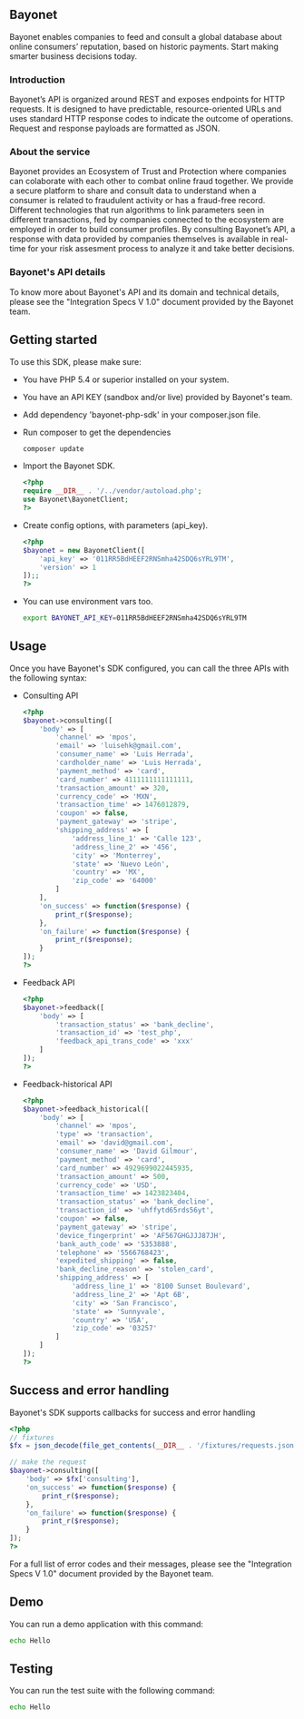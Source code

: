 ## Bayonet
Bayonet enables companies to feed and consult a global database about online consumers’ reputation, based on historic payments. Start making smarter business decisions today.

### Introduction
Bayonet’s API is organized around REST and exposes endpoints for HTTP requests. It is designed to have predictable, resource-oriented URLs and uses standard HTTP response codes to indicate the outcome of operations. Request and response payloads are formatted as JSON.

### About the service
Bayonet provides an Ecosystem of Trust and Protection where companies can colaborate with each other to combat online fraud together. We provide a secure platform to share and consult data to understand when a consumer is related to fraudulent activity or has a fraud-free record. Different technologies that run algorithms to link parameters seen in different transactions, fed by companies connected to the ecosystem are employed in order to build consumer profiles. By consulting Bayonet’s API, a response with data provided by companies themselves is available in real-time for your risk assesment process to analyze it and take better decisions.

### Bayonet's API details
To know more about Bayonet's API and its domain and technical details, please see the "Integration Specs V 1.0" document provided by the Bayonet team.

## Getting started
To use this SDK, please make sure:
  * You have PHP 5.4 or superior installed on your system.
  * You have an API KEY (sandbox and/or live) provided by Bayonet's team.
  * Add dependency 'bayonet-php-sdk' in your composer.json file.
  * Run composer to get the dependencies
  
    ```sh
    composer update
    ```
  * Import the Bayonet SDK.

    ```php
    <?php
    require __DIR__ . '/../vendor/autoload.php';
    use Bayonet\BayonetClient;
    ?>
    ```
  * Create config options, with parameters (api_key).

    ```php
    <?php
    $bayonet = new BayonetClient([
        'api_key' => '011RR5BdHEEF2RNSmha42SDQ6sYRL9TM',
        'version' => 1
    ]);;
    ?>
    ```
  * You can use environment vars too.

    ```sh
    export BAYONET_API_KEY=011RR5BdHEEF2RNSmha42SDQ6sYRL9TM
    ```

## Usage
Once you have Bayonet's SDK configured, you can call the three APIs with the following syntax:
  * Consulting API
  
    ```php
    <?php
    $bayonet->consulting([
        'body' => [
            'channel' => 'mpos',
            'email' => 'luisehk@gmail.com',
            'consumer_name' => 'Luis Herrada',
            'cardholder_name' => 'Luis Herrada',
            'payment_method' => 'card',
            'card_number' => 4111111111111111,
            'transaction_amount' => 320,
            'currency_code' => 'MXN',
            'transaction_time' => 1476012879,
            'coupon' => false,
            'payment_gateway' => 'stripe',
            'shipping_address' => [
                'address_line_1' => 'Calle 123',
                'address_line_2' => '456',
                'city' => 'Monterrey',
                'state' => 'Nuevo León',
                'country' => 'MX',
                'zip_code' => '64000'
            ]
        ],
        'on_success' => function($response) {
            print_r($response);
        },
        'on_failure' => function($response) {
            print_r($response);
        }
    ]);
    ?>
    ```
  * Feedback API
  
    ```php
    <?php
    $bayonet->feedback([
        'body' => [
            'transaction_status' => 'bank_decline',
            'transaction_id' => 'test_php',
            'feedback_api_trans_code' => 'xxx'
        ]
    ]);
    ?>
    ```
  * Feedback-historical API
  
    ```php
    <?php
    $bayonet->feedback_historical([
        'body' => [
            'channel' => 'mpos',
            'type' => 'transaction',
            'email' => 'david@gmail.com',
            'consumer_name' => 'David Gilmour',
            'payment_method' => 'card',
            'card_number' => 4929699022445935,
            'transaction_amount' => 500,
            'currency_code' => 'USD',
            'transaction_time' => 1423823404,
            'transaction_status' => 'bank_decline',
            'transaction_id' => 'uhffytd65rds56yt',
            'coupon' => false,
            'payment_gateway' => 'stripe',
            'device_fingerprint' => 'AF567GHGJJJ87JH',
            'bank_auth_code' => '5353888',
            'telephone' => '5566768423',
            'expedited_shipping' => false,
            'bank_decline_reason' => 'stolen_card',
            'shipping_address' => [
                'address_line_1' => '8100 Sunset Boulevard',
                'address_line_2' => 'Apt 6B',
                'city' => 'San Francisco',
                'state' => 'Sunnyvale',
                'country' => 'USA',
                'zip_code' => '03257'
            ]
        ]
    ]);
    ?>
    ```
 
## Success and error handling
Bayonet's SDK supports callbacks  for success and error handling
```php
<?php
// fixtures
$fx = json_decode(file_get_contents(__DIR__ . '/fixtures/requests.json'), true);

// make the request
$bayonet->consulting([
    'body' => $fx['consulting'],
    'on_success' => function($response) {
        print_r($response);
    },
    'on_failure' => function($response) {
        print_r($response);
    }
]);
?>
```

For a full list of error codes and their messages, please see the "Integration Specs V 1.0" document provided by the Bayonet team.

## Demo
You can run a demo application with this command:
```sh
echo Hello
```

## Testing
You can run the test suite with the following command:
```sh
echo Hello
```
